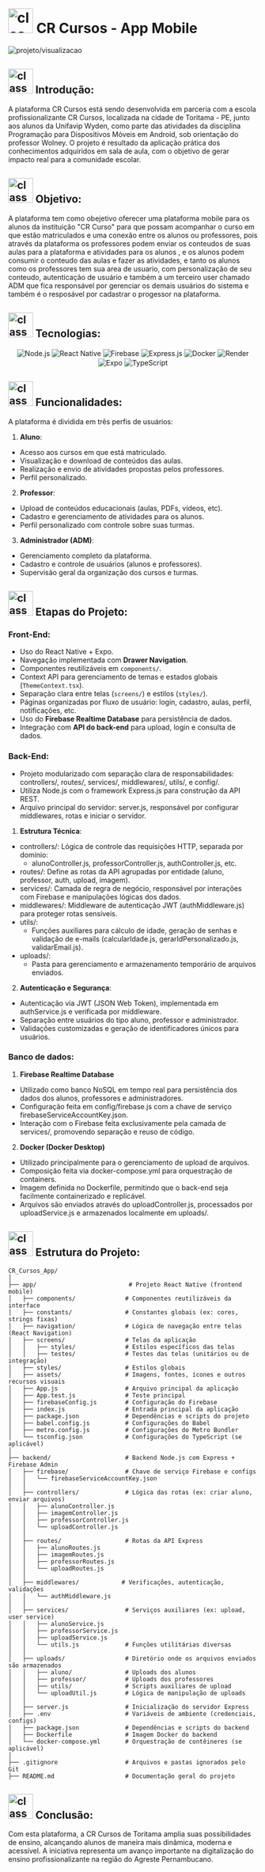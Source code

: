 # <img src="https://media1.giphy.com/media/v1.Y2lkPTc5MGI3NjExMm4wbzVvMWRpNjZzaDhsb2Fic2hkcjM1MmU4YmQweHJiNTBtaWxhaSZlcD12MV9pbnRlcm5hbF9naWZfYnlfaWQmY3Q9cw/8f3nS1Gajtv70qNicE/giphy.gif" alt="class" width="50" height="50" /> CR Cursos - App Mobile

![projeto/visualizacao](readme/CR_CURSOS_APP.gif)

## <img src= "https://media0.giphy.com/media/v1.Y2lkPTc5MGI3NjExMWtodDlnZng5dDk4MXo5ZHNtbHV3ejFnMzI2MmZlMGtmNXc5ZnNxaSZlcD12MV9pbnRlcm5hbF9naWZfYnlfaWQmY3Q9cw/U3DTrGnuwfDpkNsr3d/giphy.gif" alt="class" width="50" height="50" /> Introdução:
A plataforma CR Cursos está sendo desenvolvida em parceria com a escola profissionalizante CR Cursos, localizada na cidade de Toritama - PE, junto aos alunos da Unifavip Wyden, como parte das atividades da disciplina Programação para Dispositivos Móveis em Android, sob orientação do professor Wolney. O projeto é resultado da aplicação prática dos conhecimentos adquiridos em sala de aula, com o objetivo de gerar impacto real para a comunidade escolar.

## <img src= "https://media1.giphy.com/media/v1.Y2lkPTc5MGI3NjExZ21oOW9vYzFwYmprc3ltb2tpdGl0cXhkbHplMGR2MGZqdm0wdGlneSZlcD12MV9pbnRlcm5hbF9naWZfYnlfaWQmY3Q9cw/VbDDnwHgbsmXdCY2TG/giphy.gif" alt="class" width="50" height="50" /> Objetivo:
A plataforma tem como obejetivo oferecer uma plataforma mobile para os alunos da instituição "CR Curso" para que possam acompanhar o curso em que estão matriculados e uma conexão entre os alunos ou professores, pois através da plataforma os professores podem enviar os conteudos de suas aulas para a plataforma e atividades para os alunos , e os alunos podem consumir o conteudo das aulas e fazer as atividades, e tanto os alunos como os professores tem sua area de usuario, com personalização de seu conteudo, autenticação de usuário e também a um terceiro user chamado ADM que fica responsável por gerenciar os demais usuários do sistema e também é o resposável por cadastrar o progessor na plataforma.

##  <img src= "https://media0.giphy.com/media/v1.Y2lkPTc5MGI3NjExajh0OXc4bzlzNTlqOWdvOHk5MWwyb2IwZmcwOWgyOHp6a3F2M3B6eSZlcD12MV9pbnRlcm5hbF9naWZfYnlfaWQmY3Q9cw/J6td6BTmG1PeGinoqB/giphy.gif" alt="class" width="50" height="50" /> Tecnologias:

<div align="center" style="display: inline_block">
  <img align="center" alt="Node.js" src="https://img.shields.io/badge/Node.js-339933?style=for-the-badge&logo=nodedotjs&logoColor=white" />
  <img align="center" alt="React Native" src="https://img.shields.io/badge/React_Native-20232A?style=for-the-badge&logo=react&logoColor=61DAFB" />
  <img align="center" alt="Firebase" src="https://img.shields.io/badge/Firebase-FFCA28?style=for-the-badge&logo=firebase&logoColor=black" />
  <img align="center" alt="Express.js" src="https://img.shields.io/badge/Express.js-000000?style=for-the-badge&logo=express&logoColor=white" />
  <img align="center" alt="Docker" src="https://img.shields.io/badge/Docker-2496ED?style=for-the-badge&logo=docker&logoColor=white" />
  <img align="center" alt="Render" src="https://img.shields.io/badge/Render-46E3B7?style=for-the-badge&logo=render&logoColor=white" />
  <img align="center" alt="Expo" src="https://img.shields.io/badge/Expo-000020?style=for-the-badge&logo=expo&logoColor=white" />
  <img align="center" alt="TypeScript" src="https://img.shields.io/badge/TypeScript-3178C6?style=for-the-badge&logo=typescript&logoColor=white" />
</div>


##  <img src= "https://media0.giphy.com/media/v1.Y2lkPTc5MGI3NjExdzU2Y3Z3a284czJ4N3R0d2hoaXRrZWx1aW1rcnVqb3ZhbG1yYW95byZlcD12MV9pbnRlcm5hbF9naWZfYnlfaWQmY3Q9cw/jVTkFo55fUIRUJsw3z/giphy.gif" alt="class" width="50" height="50" /> Funcionalidades:

A plataforma é dividida em três perfis de usuários:

1. **Aluno**:
* Acesso aos cursos em que está matriculado.
* Visualização e download de conteúdos das aulas.
* Realização e envio de atividades propostas pelos professores.
* Perfil personalizado.

2. **Professor**:
* Upload de conteúdos educacionais (aulas, PDFs, vídeos, etc).
* Cadastro e gerenciamento de atividades para os alunos.
* Perfil personalizado com controle sobre suas turmas.

3. **Administrador (ADM)**:
* Gerenciamento completo da plataforma.
* Cadastro e controle de usuários (alunos e professores).
* Supervisão geral da organização dos cursos e turmas.

##  <img src= "https://media4.giphy.com/media/v1.Y2lkPTc5MGI3NjExMXQxdGV6dXQzM3hrbGx2NjhtdGpjZXR5a2M1N3E2emphZWRidWFxdiZlcD12MV9pbnRlcm5hbF9naWZfYnlfaWQmY3Q9cw/Q8DYzZxZweZpLS4y6s/giphy.gif" alt="class" width="50" height="50" /> Etapas do Projeto:

### Front-End:
- Uso do React Native + Expo.
- Navegação implementada com **Drawer Navigation**.
- Componentes reutilizáveis em `components/`.
- Context API para gerenciamento de temas e estados globais (`ThemeContext.tsx`).
- Separação clara entre telas (`screens/`) e estilos (`styles/`).
- Páginas organizadas por fluxo de usuário: login, cadastro, aulas, perfil, notificações, etc.
- Uso do **Firebase Realtime Database** para persistência de dados.
- Integração com **API do back-end** para upload, login e consulta de dados.

### Back-End:
* Projeto modularizado com separação clara de responsabilidades: controllers/, routes/, services/, middlewares/, utils/, e config/.
* Utiliza Node.js com o framework Express.js para construção da API REST.
* Arquivo principal do servidor: server.js, responsável por configurar middlewares, rotas e iniciar o servidor.

1. **Estrutura Técnica**:
* controllers/: Lógica de controle das requisições HTTP, separada por domínio:
  * alunoController.js, professorController.js, authController.js, etc.
* routes/: Define as rotas da API agrupadas por entidade (aluno, professor, auth, upload, imagem).
* services/: Camada de regra de negócio, responsável por interações com Firebase e manipulações lógicas dos dados.
* middlewares/: Middleware de autenticação JWT (authMiddleware.js) para proteger rotas sensíveis.
* utils/:
  * Funções auxiliares para cálculo de idade, geração de senhas e validação de e-mails (calcularIdade.js, gerarIdPersonalizado.js, validarEmail.js).
* uploads/:
  * Pasta para gerenciamento e armazenamento temporário de arquivos enviados.

2. **Autenticação e Segurança**:
* Autenticação via JWT (JSON Web Token), implementada em authService.js e verificada por middleware.
* Separação entre usuários do tipo aluno, professor e administrador.
* Validações customizadas e geração de identificadores únicos para usuários.

### Banco de dados:

1. **Firebase Realtime Database**
* Utilizado como banco NoSQL em tempo real para persistência dos dados dos alunos, professores e administradores.
* Configuração feita em config/firebase.js com a chave de serviço firebaseServiceAccountKey.json.
* Interação com o Firebase feita exclusivamente pela camada de services/, promovendo separação e reuso de código.

2. **Docker (Docker Desktop)**
* Utilizado principalmente para o gerenciamento de upload de arquivos.
* Composição feita via docker-compose.yml para orquestração de containers.
* Imagem definida no Dockerfile, permitindo que o back-end seja facilmente containerizado e replicável.
* Arquivos são enviados através do uploadController.js, processados por uploadService.js e armazenados localmente em uploads/.

##  <img src= "https://media3.giphy.com/media/v1.Y2lkPTc5MGI3NjExYnI1NHB4YjRzeWU0enBpOWJ2bjV2enk2eDA3am50bGJxb21ic3F2ciZlcD12MV9pbnRlcm5hbF9naWZfYnlfaWQmY3Q9cw/8Fo162g5cK3tQVj909/giphy.gif" alt="class" width="50" height="50" /> Estrutura do Projeto:
```
CR_Cursos_App/
│
├── app/                          # Projeto React Native (frontend mobile)
│   ├── components/              # Componentes reutilizáveis da interface
│   ├── constants/               # Constantes globais (ex: cores, strings fixas)
│   ├── navigation/              # Lógica de navegação entre telas (React Navigation)
│   ├── screens/                 # Telas da aplicação
│   │   ├── styles/              # Estilos específicos das telas
│   │   ├── testes/              # Testes das telas (unitários ou de integração)
│   ├── styles/                  # Estilos globais
│   ├── assets/                  # Imagens, fontes, ícones e outros recursos visuais
│   ├── App.js                   # Arquivo principal da aplicação
│   ├── App.test.js              # Teste principal
│   ├── firebaseConfig.js        # Configuração do Firebase
│   ├── index.js                 # Entrada principal da aplicação
│   ├── package.json             # Dependências e scripts do projeto
│   ├── babel.config.js          # Configurações do Babel
│   ├── metro.config.js          # Configurações do Metro Bundler
│   └── tsconfig.json            # Configurações do TypeScript (se aplicável)
│
├── backend/                     # Backend Node.js com Express + Firebase Admin
│   ├── firebase/                # Chave de serviço Firebase e configs
│   │   └── firebaseServiceAccountKey.json
│   │
│   ├── controllers/             # Lógica das rotas (ex: criar aluno, enviar arquivos)
│   │   ├── alunoController.js
│   │   ├── imagemController.js
│   │   ├── professorController.js
│   │   └── uploadController.js
│   │
│   ├── routes/                  # Rotas da API Express
│   │   ├── alunoRoutes.js
│   │   ├── imagemRoutes.js
│   │   ├── professorRoutes.js
│   │   └── uploadRoutes.js
│   │
│   ├── middlewares/            # Verificações, autenticação, validações
│   │   └── authMiddleware.js
│   │
│   ├── services/                # Serviços auxiliares (ex: upload, user service)
│   │   ├── alunoService.js
│   │   ├── professorService.js
│   │   ├── uploadService.js
│   │   └── utils.js             # Funções utilitárias diversas
│   │
│   ├── uploads/                 # Diretório onde os arquivos enviados são armazenados
│   │   ├── aluno/               # Uploads dos alunos
│   │   ├── professor/           # Uploads dos professores
│   │   ├── utils/               # Scripts auxiliares de upload
│   │   └── uploadUtil.js        # Lógica de manipulação de uploads
│   │
│   ├── server.js                # Inicialização do servidor Express
│   ├── .env                     # Variáveis de ambiente (credenciais, configs)
│   ├── package.json             # Dependências e scripts do backend
│   ├── Dockerfile               # Imagem Docker do backend
│   └── docker-compose.yml       # Orquestração de contêineres (se aplicável)
│
├── .gitignore                   # Arquivos e pastas ignorados pelo Git
├── README.md                    # Documentação geral do projeto

```

##  <img src= "https://media3.giphy.com/media/v1.Y2lkPTc5MGI3NjExemx1ZTJ5bG9nenp1NnhzN2RibWtiNWN5NmZ1bTdrdHI2ZWh2dmV0MSZlcD12MV9pbnRlcm5hbF9naWZfYnlfaWQmY3Q9cw/HKBzxh3pdv3Fe/giphy.gif" alt="class" width="50" height="50" /> Conclusão:

Com esta plataforma, a CR Cursos de Toritama amplia suas possibilidades de ensino, alcançando alunos de maneira mais dinâmica, moderna e acessível. A iniciativa representa um avanço importante na digitalização do ensino profissionalizante na região do Agreste Pernambucano.
